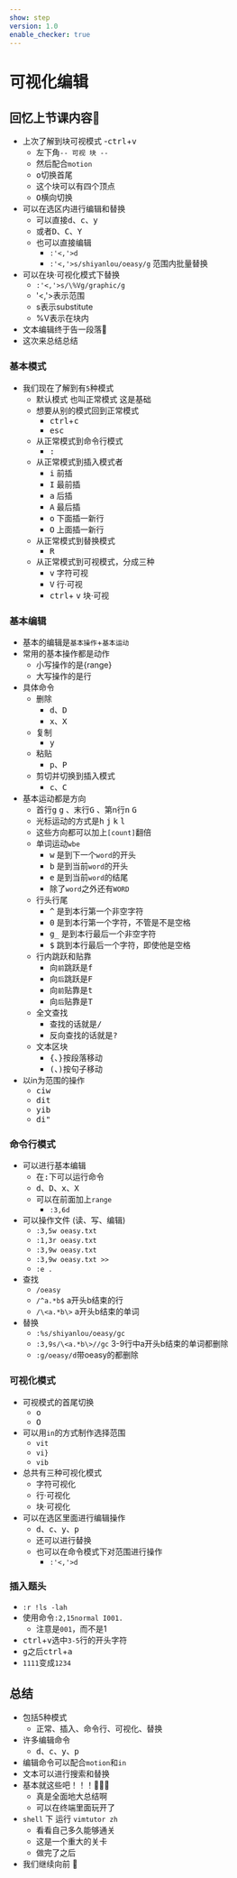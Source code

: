 ```yaml
---
show: step
version: 1.0
enable_checker: true
---
```


# 可视化编辑

## 回忆上节课内容🤔
- 上次了解到块可视模式
	-<kbd>ctrl</kbd>+<kbd>v</kbd>
	- 左下角`-- 可视 块 --`
	- 然后配合`motion`
	- <kbd>o</kbd>切换首尾
	- 这个块可以有四个顶点
	- <kbd>O</kbd>横向切换
- 可以在选区内进行编辑和替换
	- 可以直接<kbd>d</kbd>、<kbd>c</kbd>、<kbd>y</kbd>
	- 或者<kbd>D</kbd>、<kbd>C</kbd>、<kbd>Y</kbd>
	- 也可以直接编辑
		- `:'<,'>d`
		- `:'<,'>s/shiyanlou/oeasy/g` 范围内批量替换
- 可以在块·可视化模式下替换
	- `:'<,'>s/\%Vg/graphic/g`
	- '<,'>表示范围
	- s表示substitute
	- \%V表示在块内
- 文本编辑终于告一段落🤔
- 这次来总结总结

### 基本模式

- 我们现在了解到有`5`种模式
	- 默认模式 也叫正常模式 这是基础
	- 想要从别的模式回到正常模式
		- <kbd>ctrl</kbd>+<kbd>c</kbd>
		- <kbd>esc</kbd>
	- 从正常模式到命令行模式
		- <kbd>:</kbd>
	- 从正常模式到插入模式者
		- <kbd>i</kbd> 前插
		- <kbd>I</kbd> 最前插
		- <kbd>a</kbd> 后插
		- <kbd>A</kbd> 最后插
		- <kbd>o</kbd> 下面插一新行
		- <kbd>O</kbd> 上面插一新行
	- 从正常模式到替换模式
		- <kbd>R</kbd>
	- 从正常模式到可视模式，分成三种
		- <kbd>v</kbd> 字符可视 
		- <kbd>V</kbd> 行·可视 
		- <kbd>ctrl</kbd>+ <kbd>v</kbd> 块·可视 

### 基本编辑
- 基本的编辑是`基本操作`+`基本运动`
- 常用的基本操作都是动作
	- 小写操作的是{range}
	- 大写操作的是行
- 具体命令
	- 删除
		- <kbd>d</kbd>、<kbd>D</kbd>
		- <kbd>x</kbd>、<kbd>X</kbd>
	- 复制
		- <kbd>y</kbd>
	- 粘贴
		- <kbd>p</kbd>、<kbd>P</kbd>
	- 剪切并切换到插入模式
		- <kbd>c</kbd>、<kbd>C</kbd>
- 基本运动都是方向
	- 首行<kbd>g</kbd> <kbd>g</kbd> 、末行<kbd>G</kbd> 、第n行<kbd>n</kbd> <kbd>G</kbd> 
	- 光标运动的方式是<kbd>h</kbd> <kbd>j</kbd> <kbd>k</kbd> <kbd>l</kbd> 
	- 这些方向都可以加上`[count]`翻倍
	- 单词运动`wbe`
		- <kbd>w</kbd> 是到下一个`word`的开头
		- <kbd>b</kbd> 是到当前`word`的开头
		- <kbd>e</kbd> 是到当前`word`的结尾
		- 除了`word`之外还有`WORD`
	- 行头行尾
		- <kbd>^</kbd> 是到本行第一个非空字符
		- <kbd>0</kbd> 是到本行第一个字符，不管是不是空格
		- <kbd>g</kbd><kbd>_</kbd> 是到本行最后一个非空字符
		- <kbd>$</kbd> 跳到本行最后一个字符，即使他是空格
	- 行内跳跃和贴靠
	    - 向`前`跳跃是<kbd>f</kbd>
	    - 向`后`跳跃是<kbd>F</kbd>
	    - 向`前`贴靠是<kbd>t</kbd>
	    - 向`后`贴靠是<kbd>T</kbd>
	- 全文查找
		- 查找的话就是<kbd>/</kbd>
		- 反向查找的话就是<kbd>?</kbd>	
	- 文本区块
		- <kbd>{</kbd>、<kbd>}</kbd>按段落移动
		- <kbd>(</kbd>、<kbd>)</kbd>按句子移动
- 以in为范围的操作
	- <kbd>c</kbd><kbd>i</kbd><kbd>w</kbd>
	- <kbd>d</kbd><kbd>i</kbd><kbd>t</kbd>
	- <kbd>y</kbd><kbd>i</kbd><kbd>b</kbd>
	- <kbd>d</kbd><kbd>i</kbd><kbd>"</kbd>

### 命令行模式
- 可以进行基本编辑
	- 在<kbd>:</kbd>下可以运行命令
	- <kbd>d</kbd>、<kbd>D</kbd>、<kbd>x</kbd>、<kbd>X</kbd>
	- 可以在前面加上`range`
		- `:3,6d`
- 可以操作文件 (读、写、编辑)
	- `:3,5w oeasy.txt`
	- `:1,3r oeasy.txt`
	- `:3,9w oeasy.txt`
	- `:3,9w oeasy.txt >>`
	- `:e .`
- 查找
	- `/oeasy`
	- `/^a.*b$` a开头b结束的行
	- `/\<a.*b\>` a开头b结束的单词
- 替换
	- `:%s/shiyanlou/oeasy/gc`
	- `:3,9s/\<a.*b\>//gc` 3-9行中a开头b结束的单词都删除
	- `:g/oeasy/d`带oeasy的都删除

### 可视化模式

- 可视模式的首尾切换
	- <kbd>o</kbd>
	- <kbd>O</kbd>
- 可以用`in`的方式制作选择范围
	- `vit`
	- `vi}`
	- `vib`
- 总共有三种可视化模式
	- 字符可视化
	- 行·可视化
	- 块·可视化
- 可以在选区里面进行编辑操作
	-  <kbd>d</kbd>、<kbd>c</kbd>、<kbd>y</kbd>、<kbd>p</kbd>
	-  还可以进行替换
	-  也可以在命令模式下对范围进行操作
		- `:'<,'>d` 

### 插入题头

- `:r !ls -lah`
- 使用命令`:2,15normal I001.`
	- 注意是`001`，而不是1
- <kbd>ctrl</kbd>+<kbd>v</kbd>选中`3-5`行的开头字符
- <kbd>g</kbd>之后<kbd>ctrl</kbd>+<kbd>a</kbd>
- `1111`变成`1234`



## 总结
- 包括5种模式
	- 正常、插入、命令行、可视化、替换
- 许多编辑命令
	- <kbd>d</kbd>、<kbd>c</kbd>、<kbd>y</kbd>、<kbd>p</kbd>
- 编辑命令可以配合`motion`和`in`
- 文本可以进行搜索和替换
- 基本就这些吧！！！🧘🏻‍♂️
	- 真是全面地大总结啊
	- 可以在终端里面玩开了
- `shell` 下 运行 `vimtutor zh` 
	- 看看自己多久能够通关
	- 这是一个重大的关卡
	- 做完了之后
- 我们继续向前 👋






